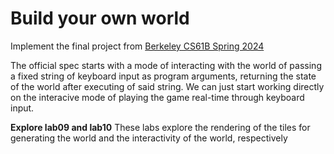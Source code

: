 # Build your own world

Implement the final project from [Berkeley CS61B Spring 2024](https://sp24.datastructur.es/projects/proj3/) 


The official spec starts with a mode of interacting with the world of passing a fixed string of keyboard input as program arguments, 
returning the state of the world after executing of said string. We can just start working directly on the interacive mode of playing 
the game real-time through keyboard input.

**Explore lab09 and lab10**
These labs explore the rendering of the tiles for generating the world and the interactivity of the world, respectively